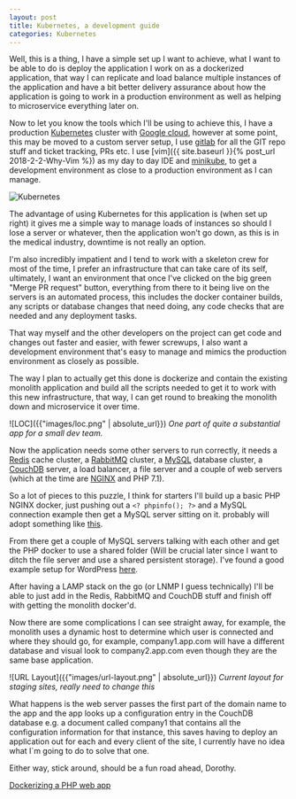 ```yaml
---
layout: post
title: Kubernetes, a development guide
categories: Kubernetes
---
```

Well, this is a thing, I have a simple set up I want to achieve, what I want to be able to do is deploy the application I work on as a dockerized application, that way I can replicate and load balance multiple instances of the application and have a bit better delivery assurance about how the application is going to work in a production environment as well as helping to microservice everything later on.

Now to let you know the tools which I'll be using to achieve this, I have a production [Kubernetes](https://kubernetes.io/) cluster with [Google cloud](https://cloud.google.com), however at some point, this may be moved to a custom server setup, I use [gitlab](https://about.gitlab.com/) for all the GIT repo stuff and ticket tracking, PRs etc.  I use [vim]({{ site.baseurl }}{% post_url 2018-2-2-Why-Vim %})
 as my day to day IDE and [minikube](https://github.com/kubernetes/minikube), to get a development environment as close to a production environment as I can manage.

![Kubernetes](https://d33wubrfki0l68.cloudfront.net/1567471e7c58dc9b7d9c65dcd54e60cbf5870daa/a2249/images/flower.png)

The advantage of using Kubernetes for this application is (when set up right) it gives me a simple way to manage loads of instances so should I lose a server or whatever, then the application won't go down, as this is in the medical industry, downtime is not really an option.

I'm also incredibly impatient and I tend to work with a skeleton crew for most of the time, I prefer an infrastructure that can take care of its self, ultimately, I want an environment that once I've clicked on the big green "Merge PR request" button, everything from there to it being live on the servers is an automated process, this includes the docker container builds, any scripts or database changes that need doing, any code checks that are needed and any deployment tasks.

That way myself and the other developers on the project can get code and changes out faster and easier, with fewer screwups, I also want a development environment that's easy to manage and mimics the production environment as closely as possible.

The way I plan to actually get this done is dockerize and contain the existing monolith application and build all the scripts needed to get it to work with this new infrastructure, that way, I can get round to breaking the monolith down and microservice it over time.

![LOC]({{"images/loc.png" | absolute_url}})
_One part of quite a substantial app for a small dev team._

Now the application needs some other servers to run correctly, it needs a [Redis](https://redis.io/) cache cluster, a [RabbitMQ](https://www.rabbitmq.com/) cluster, a [MySQL](https://www.mysql.com/) database cluster, a [CouchDB](http://couchdb.apache.org/) server, a load balancer, a file server and a couple of web servers (which at the time are [NGINX](https://www.nginx.com/) and PHP 7.1).

So a lot of pieces to this puzzle, I think for starters I'll build up a basic PHP NGINX docker, just pushing out a `<? phpinfo(); ?>` and a MySQL connection example then get a MySQL server sitting on it. probably will adopt something like [this](https://semaphoreci.com/community/tutorials/dockerizing-a-php-application).

From there get a couple of MySQL servers talking with each other and get the PHP docker to use a shared folder (Will be crucial later since I want to ditch the file server and use a shared persistent storage). I've found a good example setup for WordPress [here](https://kubernetes.io/docs/tutorials/stateful-application/mysql-wordpress-persistent-volume/).

After having a LAMP stack on the go (or LNMP I guess technically) I'll be able to just add in the Redis, RabbitMQ and CouchDB stuff and finish off with getting the monolith docker'd.

Now there are some complications I can see straight away, for example, the monolith uses a dynamic host to determine which user is connected and where they should go, for example, company1.app.com will have a different database and visual look to company2.app.com even though they are the same base application.

![URL Layout]({{"images/url-layout.png" | absolute_url}})
_Current layout for staging sites, really need to change this_

What happens is the web server passes the first part of the domain name to the app and the app looks up a configuration entry in the CouchDB database e.g. a document called company1 that contains all the configuration information for that instance, this saves having to deploy an application out for each and every client of the site, I currently have no idea what I`m going to do to solve that one.

Either way, stick around, should be a fun road ahead, Dorothy.

[Dockerizing a PHP web app](2018-2-5-Dockerizing-Basic-web-app)
